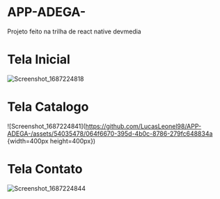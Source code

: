 # APP-ADEGA-
Projeto feito na trilha de react native devmedia 

# **Tela Inicial**

![Screenshot_1687224818](https://github.com/LucasLeonel98/APP-ADEGA-/assets/54035478/6bd2d37c-b4e8-4502-8826-08265d73275b)

# **Tela Catalogo**

![Screenshot_1687224841](https://github.com/LucasLeonel98/APP-ADEGA-/assets/54035478/064f6670-395d-4b0c-8786-279fc648834a {width=400px height=400px})

# **Tela Contato**


![Screenshot_1687224844](https://github.com/LucasLeonel98/APP-ADEGA-/assets/54035478/6c9095d0-8890-4435-9bec-f7c4493931c9)

